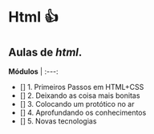 # **Html**  :+1: 
## Aulas de *html*.
**Módulos** |
:---: 
- [] 1. Primeiros Passos em HTML+CSS 
- [] 2. Deixando as coisa mais bonitas 
- [] 3. Colocando um protótico no ar 
- [] 4. Aprofundando os conhecimentos 
- [] 5. Novas tecnologias 
